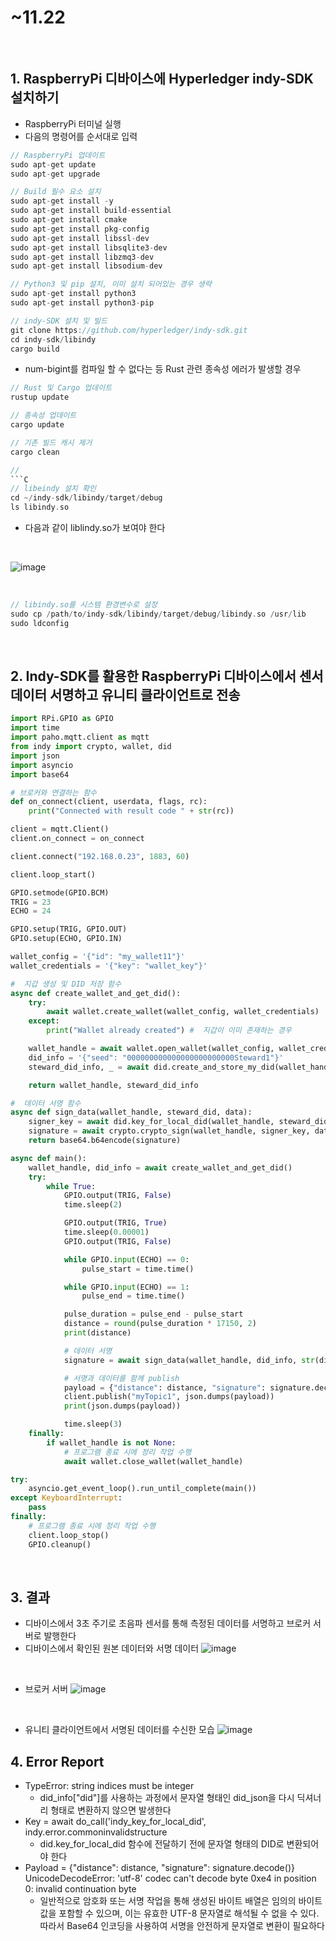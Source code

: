 # ~11.22

<br/>


## 1. RaspberryPi 디바이스에 Hyperledger indy-SDK 설치하기
- RaspberryPi 터미널 실행
- 다음의 명령어를 순서대로 입력
```C
// RaspberryPi 업데이트
sudo apt-get update
sudo apt-get upgrade
```
```C
// Build 필수 요소 설치
sudo apt-get install -y
sudo apt-get install build-essential
sudo apt-get install cmake
sudo apt-get install pkg-config
sudo apt-get install libssl-dev
sudo apt-get install libsqlite3-dev
sudo apt-get install libzmq3-dev
sudo apt-get install libsodium-dev
```
```C
// Python3 및 pip 설치, 이미 설치 되어있는 경우 생략
sudo apt-get install python3
sudo apt-get install python3-pip
```
```C
// indy-SDK 설치 및 빌드
git clone https://github.com/hyperledger/indy-sdk.git
cd indy-sdk/libindy
cargo build
```
- num-bigint를 컴파일 할 수 없다는 등 Rust 관련 종속성 에러가 발생할 경우
```C
// Rust 및 Cargo 업데이트
rustup update

// 종속성 업데이트
cargo update

// 기존 빌드 캐시 제거
cargo clean
```

```C
// 
```C
// libeindy 설치 확인
cd ~/indy-sdk/libindy/target/debug
ls libindy.so
```
- 다음과 같이 liblindy.so가 보여야 한다

<br/>

![image](https://github.com/Hongyoosung/Metaverse_for_IoT/assets/101240036/eca5074e-e4b9-4d48-8069-4e14eebd2b9c)

<br/>

```C
// libindy.so를 시스템 환경변수로 설정
sudo cp /path/to/indy-sdk/libindy/target/debug/libindy.so /usr/lib
sudo ldconfig
```
<br/>

## 2. Indy-SDK를 활용한 RaspberryPi 디바이스에서 센서 데이터 서명하고 유니티 클라이언트로 전송

```Python
import RPi.GPIO as GPIO
import time
import paho.mqtt.client as mqtt
from indy import crypto, wallet, did
import json
import asyncio
import base64

# 브로커와 연결하는 함수
def on_connect(client, userdata, flags, rc):
    print("Connected with result code " + str(rc))

client = mqtt.Client()
client.on_connect = on_connect

client.connect("192.168.0.23", 1883, 60)

client.loop_start()

GPIO.setmode(GPIO.BCM)
TRIG = 23
ECHO = 24

GPIO.setup(TRIG, GPIO.OUT)
GPIO.setup(ECHO, GPIO.IN)

wallet_config = '{"id": "my_wallet11"}'
wallet_credentials = '{"key": "wallet_key"}'

#  지갑 생성 및 DID 저장 함수
async def create_wallet_and_get_did():
    try:
        await wallet.create_wallet(wallet_config, wallet_credentials)
    except:
        print("Wallet already created") #  지갑이 이미 존재하는 경우

    wallet_handle = await wallet.open_wallet(wallet_config, wallet_credentials)
    did_info = '{"seed": "000000000000000000000000Steward1"}'
    steward_did_info, _ = await did.create_and_store_my_did(wallet_handle, did_info)

    return wallet_handle, steward_did_info

#  데이터 서명 함수
async def sign_data(wallet_handle, steward_did, data):
    signer_key = await did.key_for_local_did(wallet_handle, steward_did)
    signature = await crypto.crypto_sign(wallet_handle, signer_key, data.encode())
    return base64.b64encode(signature)

async def main():
    wallet_handle, did_info = await create_wallet_and_get_did()
    try:
        while True:
            GPIO.output(TRIG, False)
            time.sleep(2)

            GPIO.output(TRIG, True)
            time.sleep(0.00001)
            GPIO.output(TRIG, False)

            while GPIO.input(ECHO) == 0:
                pulse_start = time.time()

            while GPIO.input(ECHO) == 1:
                pulse_end = time.time()

            pulse_duration = pulse_end - pulse_start
            distance = round(pulse_duration * 17150, 2)
            print(distance)

            # 데이터 서명
            signature = await sign_data(wallet_handle, did_info, str(distance))

            # 서명과 데이터를 함께 publish
            payload = {"distance": distance, "signature": signature.decode()}
            client.publish("myTopic1", json.dumps(payload))
            print(json.dumps(payload))

            time.sleep(3)
    finally:
        if wallet_handle is not None:
            # 프로그램 종료 시에 정리 작업 수행
            await wallet.close_wallet(wallet_handle)

try:
    asyncio.get_event_loop().run_until_complete(main())
except KeyboardInterrupt:
    pass
finally:
    # 프로그램 종료 시에 정리 작업 수행
    client.loop_stop()
    GPIO.cleanup()
```

<br/>

## 3. 결과

- 디바이스에서 3초 주기로 초음파 센서를 통해 측정된 데이터를 서명하고 브로커 서버로 발행한다
- 디바이스에서 확인된 원본 데이터와 서명 데이터
![image](https://github.com/Hongyoosung/Metaverse_for_IoT/assets/101240036/014417b5-9729-42f6-aa73-bc2726a1c50d)

<br/>

- 브로커 서버
![image](https://github.com/Hongyoosung/Metaverse_for_IoT/assets/101240036/d2a44c21-8593-43f0-90e2-339df8747a2a)

<br/>

- 유니티 클라이언트에서 서명된 데이터를 수신한 모습
![image](https://github.com/Hongyoosung/Metaverse_for_IoT/assets/101240036/3f560cd0-c9da-456d-b35e-c6f61154d63e)


## 4. Error Report

-  TypeError: string indices must be integer
    - did_info["did"]를 사용하는 과정에서 문자열 형태인 did_json을 다시 딕셔너리 형태로 변환하지 않으면 발생한다
- Key = await do_call('indy_key_for_local_did', indy.error.commoninvalidstructure
    - did.key_for_local_did 함수에 전달하기 전에 문자열 형태의 DID로 변환되어야 한다
- Payload = {"distance": distance, "signature": signature.decode()} UnicodeDecodeError: 'utf-8' codec can't decode byte 0xe4 in position 0: invalid continuation byte
  - 일반적으로 암호화 또는 서명 작업을 통해 생성된 바이트 배열은 임의의 바이트 값을 포함할 수 있으며, 이는 유효한 UTF-8 문자열로 해석될 수 없을 수 있다. 따라서 Base64 인코딩을 사용하여 서명을 안전하게 문자열로 변환이 필요하다














